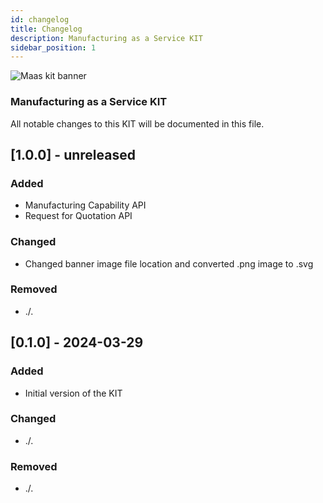 ```yaml
---
id: changelog
title: Changelog
description: Manufacturing as a Service KIT
sidebar_position: 1
---
```


![Maas kit banner](@site/static/img/kits/manufacturing-as-a-service/maas-kit-logo.svg)

### Manufacturing as a Service KIT

All notable changes to this KIT will be documented in this file.

## [1.0.0] - unreleased

### Added

- Manufacturing Capability API
- Request for Quotation API

### Changed

- Changed banner image file location and converted .png image to .svg

### Removed

- ./.

## [0.1.0] - 2024-03-29

### Added

- Initial version of the KIT

### Changed

- ./.

### Removed

- ./.
